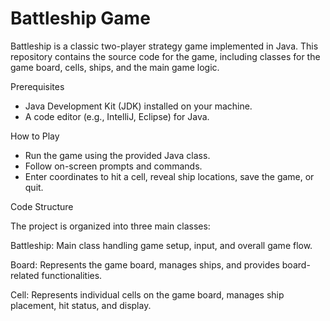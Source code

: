 # Battleship Game

Battleship is a classic two-player strategy game implemented in Java. This repository contains the source code for the game, including classes for the game board, cells, ships, and the main game logic.


Prerequisites

- Java Development Kit (JDK) installed on your machine.
- A code editor (e.g., IntelliJ, Eclipse) for Java.

How to Play
- Run the game using the provided Java class.
- Follow on-screen prompts and commands.
- Enter coordinates to hit a cell, reveal ship locations, save the game, or quit.

Code Structure

The project is organized into three main classes:

Battleship: Main class handling game setup, input, and overall game flow.

Board: Represents the game board, manages ships, and provides board-related functionalities.

Cell: Represents individual cells on the game board, manages ship placement, hit status, and display.
